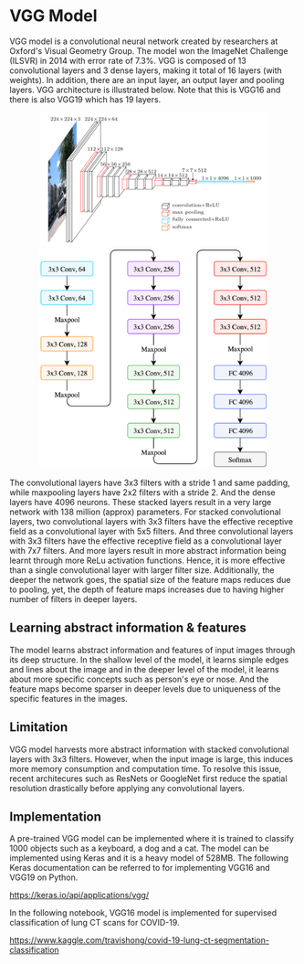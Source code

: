 # VGG Model
VGG model is a convolutional neural network created by researchers at Oxford's Visual Geometry Group. The model won the ImageNet Challenge (ILSVR) in 2014
with error rate of 7.3%. VGG is composed of 13 convolutional layers and 3 dense layers, making it total of 16 layers (with weights). In addition, there are an input layer,
an output layer and pooling layers. VGG architecture is illustrated below. Note that this is VGG16 and there is also VGG19 which has 19 layers.

<p align="center">
<img src="https://github.com/TravisH0301/learning/blob/master/images/vgg0.png" width="400">
<img src="https://github.com/TravisH0301/learning/blob/master/images/vgg1.png" width="400">
</p>

The convolutional layers have 3x3 filters with a stride 1 and same padding, while maxpooling layers have 2x2 filters with a stride 2. And the dense layers have 4096 neurons.
These stacked layers result in a very large network with 138 million (approx) parameters. For stacked convolutional layers, two convolutional layers with 3x3 filters
have the effective receptive field as a convolutional layer with 5x5 filters. And three convolutional layers with 3x3 filters have the effective receptive
field as a convolutional layer with 7x7 filters. And more layers result in more abstract information being learnt through more ReLu activation functions. 
Hence, it is more effective than a single convolutional layer with larger filter size. Additionally, the deeper the network goes, the spatial size of the feature maps 
reduces due to pooling, yet, the depth of feature maps increases due to having higher number of filters in deeper layers. 

## Learning abstract information & features
The model learns abstract information and features of input images through its deep structure. In the shallow level of the model, it learns simple edges and lines about
the image and in the deeper level of the model, it learns about more specific concepts such as person's eye or nose. And the feature maps become sparser in deeper levels
due to uniqueness of the specific features in the images. 

## Limitation
VGG model harvests more abstract information with stacked convolutional layers with 3x3 filters. However, when the input image is large, this induces more memory 
consumption and computation time. To resolve this issue, recent architecures such as ResNets or GoogleNet first reduce the spatial resolution drastically 
before applying any convolutional layers.

## Implementation
A pre-trained VGG model can be implemented where it is trained to classify 1000 objects such as a keyboard, a dog and a cat. The model can be implemented using Keras and
it is a heavy model of 528MB. The following Keras documentation can be referred to for implementing VGG16 and VGG19 on Python.

https://keras.io/api/applications/vgg/

In the following notebook, VGG16 model is implemented for supervised classification of lung CT scans for COVID-19.

https://www.kaggle.com/travishong/covid-19-lung-ct-segmentation-classification


